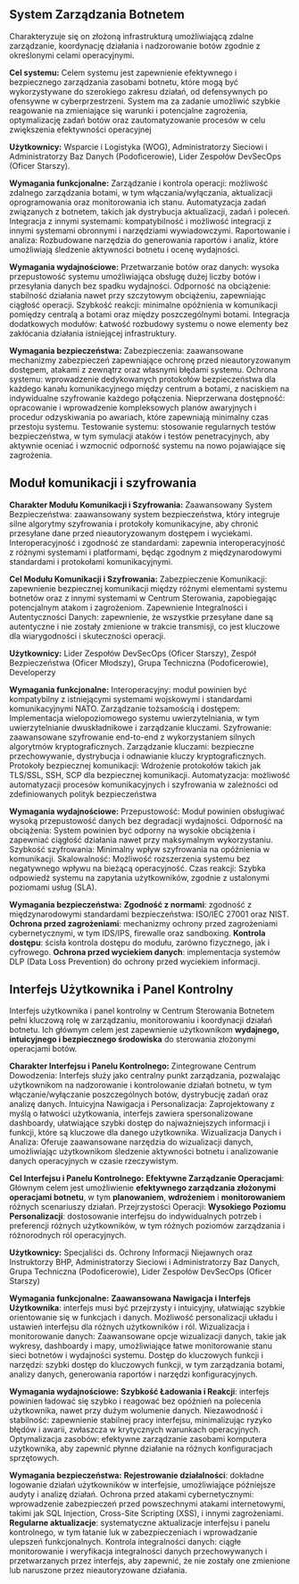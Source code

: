 ## System Zarządzania Botnetem

Charakteryzuje się on złożoną infrastrukturą umożliwiającą zdalne zarządzanie, koordynację działania i nadzorowanie botów zgodnie z określonymi celami operacyjnymi.

**Cel systemu:**
Celem systemu jest zapewnienie efektywnego i bezpiecznego zarządzania zasobami botnetu, które mogą być wykorzystywane do szerokiego zakresu działań, od defensywnych po ofensywne w cyberprzestrzeni. System ma za zadanie umożliwić szybkie reagowanie na zmieniające się warunki i potencjalne zagrożenia, optymalizację zadań botów oraz zautomatyzowanie procesów w celu zwiększenia efektywności operacyjnej

**Użytkownicy:** Wsparcie i Logistyka (WOG), Administratorzy Sieciowi i Administratorzy Baz Danych (Podoficerowie), Lider Zespołów DevSecOps (Oficer Starszy).

**Wymagania funkcjonalne:**
Zarządzanie i kontrola operacji: możliwość zdalnego zarządzania botami, w tym włączania/wyłączania, aktualizacji oprogramowania oraz monitorowania ich stanu. Automatyzacja zadań związanych z botnetem, takich jak dystrybucja aktualizacji, zadań i poleceń.
Integracja z innymi systemami: kompatybilność i możliwość integracji z innymi systemami obronnymi i narzędziami wywiadowczymi.
Raportowanie i analiza: Rozbudowane narzędzia do generowania raportów i analiz, które umożliwiają śledzenie aktywności botnetu i ocenę wydajności.

**Wymagania wydajnościowe:**
Przetwarzanie botów oraz danych: wysoka przepustowość systemu umożliwiająca obsługę dużej liczby botów i przesyłania danych bez spadku wydajności.
Odporność na obciążenie: stabilność działania nawet przy szczytowym obciążeniu, zapewniając ciągłość operacji.
Szybkość reakcji: minimalne opóźnienia w komunikacji pomiędzy centralą a botami oraz między poszczególnymi botami.
Integracja dodatkowych modułów: Łatwość rozbudowy systemu o nowe elementy bez zakłócania działania istniejącej infrastruktury.

**Wymagania bezpieczeństwa:**
Zabezpieczenia: zaawansowane mechanizmy zabezpieczeń zapewniające ochronę przed nieautoryzowanym dostępem, atakami z zewnątrz oraz własnymi błędami systemu. 
Ochrona systemu: wprowadzenie dedykowanych protokołów bezpieczeństwa dla każdego kanału komunikacyjnego między centrum a botami, z naciskiem na indywidualne szyfrowanie każdego połączenia.
Nieprzerwana dostępność: opracowanie i wprowadzenie kompleksowych planów awaryjnych i procedur odzyskiwania po awariach, które zapewniają minimalny czas przestoju systemu.
Testowanie systemu: stosowanie regularnych testów bezpieczeństwa, w tym symulacji ataków i testów penetracyjnych, aby aktywnie oceniać i wzmocnić odporność systemu na nowo pojawiające się zagrożenia.

##  Moduł komunikacji i szyfrowania

**Charakter Modułu Komunikacji i Szyfrowania:**
Zaawansowany System Bezpieczeństwa: zaawansowany system bezpieczeństwa, który integruje silne algorytmy szyfrowania i protokoły komunikacyjne, aby chronić przesyłane dane przed nieautoryzowanym dostępem i wyciekami.
Interoperacyjność i zgodność ze standardami: zapewnia interoperacyjność z różnymi systemami i platformami, będąc zgodnym z międzynarodowymi standardami i protokołami komunikacyjnymi.

**Cel Modułu Komunikacji i Szyfrowania:**
Zabezpieczenie Komunikacji: zapewnienie bezpiecznej komunikacji między różnymi elementami systemu botnetów oraz z innymi systemami w Centrum Sterowania, zapobiegając potencjalnym atakom i zagrożeniom.
Zapewnienie Integralności i Autentyczności Danych: zapewnienie, że wszystkie przesyłane dane są autentyczne i nie zostały zmienione w trakcie transmisji, co jest kluczowe dla wiarygodności i skuteczności operacji.

**Użytkownicy:**
Lider Zespołów DevSecOps (Oficer Starszy), Zespół Bezpieczeństwa (Oficer Młodszy),  Grupa Techniczna (Podoficerowie), Developerzy 

**Wymagania funkcjonalne:**
Interoperacyjny: moduł powinien być kompatybilny z istniejącymi systemami wojskowymi i standardami komunikacyjnymi NATO.
Zarządzanie tożsamością i dostępem: Implementacja wielopoziomowego systemu uwierzytelniania, w tym uwierzytelnianie dwuskładnikowe i zarządzanie kluczami.
Szyfrowanie: zaawansowane szyfrowanie end-to-end z wykorzystaniem silnych algorytmów kryptograficznych.
Zarządzanie kluczami: bezpieczne przechowywanie, dystrybucja i odnawianie kluczy kryptograficznych.
Protokoły bezpiecznej komunikacji: Wdrożenie protokołów takich jak TLS/SSL, SSH, SCP dla bezpiecznej komunikacji.
Automatyzacja: możliwość automatyzacji procesów komunikacyjnych i szyfrowania w zależności od zdefiniowanych polityk bezpieczeństwa

**Wymagania wydajnościowe:**
Przepustowość: Moduł powinien obsługiwać wysoką przepustowość danych bez degradacji wydajności.
Odporność na obciążenia: System powinien być odporny na wysokie obciążenia i zapewniać ciągłość działania nawet przy maksymalnym wykorzystaniu.
Szybkość szyfrowania: Minimalny wpływ szyfrowania na opóźnienia w komunikacji.
Skalowalność: Możliwość rozszerzenia systemu bez negatywnego wpływu na bieżącą operacyjność.
Czas reakcji: Szybka odpowiedź systemu na zapytania użytkowników, zgodnie z ustalonymi poziomami usług (SLA).

**Wymagania bezpieczeństwa:**
**Zgodność z normami**: zgodność z międzynarodowymi standardami bezpieczeństwa: ISO/IEC 27001 oraz NIST.
**Ochrona przed zagrożeniami**: mechanizmy ochrony przed zagrożeniami cybernetycznymi, w tym IDS/IPS, firewalle oraz sandboxing.
**Kontrola dostępu**: ścisła kontrola dostępu do modułu, zarówno fizycznego, jak i cyfrowego.
**Ochrona przed wyciekiem danych**: implementacja systemów DLP (Data Loss Prevention) do ochrony przed wyciekiem informacji.

## Interfejs Użytkownika i Panel Kontrolny

Interfejs użytkownika i panel kontrolny w Centrum Sterowania Botnetem pełni kluczową rolę w zarządzaniu, monitorowaniu i koordynacji działań botnetu. Ich głównym celem jest zapewnienie użytkownikom **wydajnego, intuicyjnego i bezpiecznego środowiska** do sterowania złożonymi operacjami botów.

**Charakter Interfejsu i Panelu Kontrolnego:**
Zintegrowane Centrum Dowodzenia: Interfejs służy jako centralny punkt zarządzania, pozwalając użytkownikom na nadzorowanie i kontrolowanie działań botnetu, w tym włączanie/wyłączanie poszczególnych botów, dystrybucję zadań oraz analizę danych.
Intuicyjna Nawigacja i Personalizacja: Zaprojektowany z myślą o łatwości użytkowania, interfejs zawiera spersonalizowane dashboardy, ułatwiające szybki dostęp do najważniejszych informacji i funkcji, które są kluczowe dla danego użytkownika.
Wizualizacja Danych i Analiza: Oferuje zaawansowane narzędzia do wizualizacji danych, umożliwiając użytkownikom śledzenie aktywności botnetu i analizowanie danych operacyjnych w czasie rzeczywistym.

**Cel Interfejsu i Panelu Kontrolnego:**
**Efektywne Zarządzanie Operacjami**: Głównym celem jest umożliwienie **efektywnego zarządzania złożonymi operacjami botnetu**, w tym **planowaniem**, **wdrożeniem** i **monitorowaniem** różnych scenariuszy działań. 
Przejrzystości Operacji:
**Wysokiego Poziomu Personalizacji**: dostosowanie interfejsu do indywidualnych potrzeb i preferencji różnych użytkowników, w tym różnych poziomów zarządzania i różnorodnych ról operacyjnych.

**Użytkownicy:** Specjaliści ds. Ochrony Informacji Niejawnych oraz Instruktorzy BHP, Administratorzy Sieciowi i Administratorzy Baz Danych, Grupa Techniczna (Podoficerowie), Lider Zespołów DevSecOps (Oficer Starszy)

**Wymagania funkcjonalne:**
**Zaawansowana Nawigacja i Interfejs Użytkownika**: interfejs musi być przejrzysty i intuicyjny, ułatwiając szybkie orientowanie się w funkcjach i danych. Możliwość personalizacji układu i ustawień interfejsu dla różnych użytkowników i ról.
Wizualizacja i monitorowanie danych: Zaawansowane opcje wizualizacji danych, takie jak wykresy, dashboardy i mapy, umożliwiające łatwe monitorowanie stanu sieci botnetów i wydajności systemu.
Dostęp do kluczowych funkcji i narzędzi: szybki dostęp do kluczowych funkcji, w tym zarządzania botami, analizy danych, generowania raportów i narzędzi konfiguracyjnych.

**Wymagania wydajnościowe:**
**Szybkość Ładowania i Reakcji**: interfejs powinien ładować się szybko i reagować bez opóźnień na polecenia użytkownika, nawet przy dużym wolumenie danych.
Niezawodność i stabilność: zapewnienie stabilnej pracy interfejsu, minimalizując ryzyko błędów i awarii, zwłaszcza w krytycznych warunkach operacyjnych.
Optymalizacja zasobów: efektywne zarządzanie zasobami komputera użytkownika, aby zapewnić płynne działanie na różnych konfiguracjach sprzętowych.

**Wymagania bezpieczeństwa:**
**Rejestrowanie działalności**: dokładne logowanie działań użytkowników w interfejsie, umożliwiające późniejsze audyty i analizę działań.
Ochrona przed atakami cybernetycznymi: wprowadzenie zabezpieczeń przed powszechnymi atakami internetowymi, takimi jak SQL Injection, Cross-Site Scripting (XSS), i innymi zagrożeniami.
**Regularne aktualizacje**: systematyczne aktualizacje interfejsu i panelu kontrolnego, w tym łatanie luk w zabezpieczeniach i wprowadzanie ulepszeń funkcjonalnych.
Kontrola integralności danych: ciągłe monitorowanie i weryfikacja integralności danych przechowywanych i przetwarzanych przez interfejs, aby zapewnić, że nie zostały one zmienione lub naruszone przez nieautoryzowane działania.
